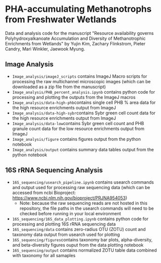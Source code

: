 # PHA-accumulating Methanotrophs from Freshwater Wetlands
Data and analysis code for the manuscript "Resource availability governs Polyhydroxyalkanoate Accumulation and Diversity of Methanotrophic Enrichments from Wetlands" by Yujin Kim, Zachary Flinkstrom, Pieter Candry, Mari Winkler, Jaewook Myung.

## Image Analysis
* `Image_analysis/imageJ_scripts` contains ImageJ Macro scripts for processing the raw multichannel microscopic images (which can be downloaded as a zip file from the manuscript)
* `Image_analysis/PHB_percent_analysis.ipynb` contains python code for processing and plotting the outputs from the ImageJ macros
* `Image_analysis/data-high-phb`contains single cell PHB % area data for the high resource enrichments output from ImageJ
* `Image_analysis/data-high-sybr`contains Sybr green cell count data for the high resource enrichments output from ImageJ
* `Image_analysis/data-low`contains Sybr green cell count and PHB granule count data for the low resource enrichments output from ImageJ
* `Image_analysis/figure` contains figures output from the python notebook
* `Image_analysis/output` contains summary data tables output from the python notebook

## 16S rRNA Sequencing Analysis
* `16S_sequencing/usearch_pipeline.ipynb` contains usearch commands and output used for processing raw sequencing data (which can be accessed from ncbi Bioproject: https://www.ncbi.nlm.nih.gov/bioproject/PRJNA954053)
  * Note: because the raw sequencing reads are not hosted in this repository, the file paths in the usearch commands will need to be checked before running in your local environment
* `16S_sequencing/16S_data_plotting.ipynb` contains python code for processing and plotting 16S rRNA sequencing data
* `16S_sequencing/data` contains zero-radius OTU (ZOTU) count and taxonomy data output from usearch used for plotting
* `16S_sequencing/figures`contains taxonomy bar plots, alpha-diversity, and beta-diversity figures ouput from the data plotting notebook 
* `16S_sequencing/output` contains normalized ZOTU table data combined with taxonomy for all samaples
